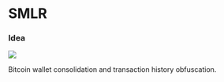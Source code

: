 # SMLR
### Idea

![](http://imgur.com/sqmhY0s.gif)

Bitcoin wallet consolidation and transaction history obfuscation.